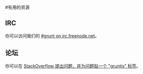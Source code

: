 #有用的资源

## IRC

你可以访问我们的 [#grunt on irc.freenode.net](http://webchat.freenode.net/?channels=grunt)。

## 论坛

你可以在 [StackOverflow 提出问题，并为问题贴一个 "gruntjs" 标签](http://stackoverflow.com/questions/tagged/gruntjs)。
